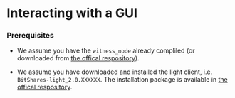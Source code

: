 # Interacting with a GUI
### Prerequisites
* We assume  you have the `witness_node` already compliled (or downloaded from [the offical respository](https://github.com/bitshares/bitshares-2/releases/latest)).

* We assume you have downloaded and installed the light client, i.e. `BitShares-light_2.0.XXXXXX`. The installation package is available in [the offical respository](https://github.com/bitshares/bitshares-2/releases/latest).

### 
